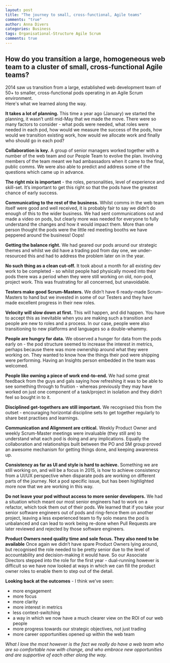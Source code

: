 ```yaml
---
layout: post
title: "The journey to small, cross-functional, Agile teams"
comments: "true"
author: Anna Divers
categories: Business
tags: Organisational-Structure Agile Scrum
comments: true
---
```

## How do you transition a large, homogeneous web team to a cluster of small, cross-functional Agile teams?

2014 saw us transition from a large, established web development team of 50+ to smaller, cross-functional pods operating in an Agile Scrum environment.  
Here's what we learned along the way.

**It takes a lot of planning.**  This time a year ago (January) we started the planning, it wasn’t until mid-May that we made the move. There were so many factors to consider - what pods were needed, what roles were needed in each pod, how would we measure the success of the pods, how would we transition existing work, how would we allocate work and finally who should go in each pod?

**Collaboration is key.**  A group of senior managers worked together with a number of the web team and our People Team to evolve the plan.  Involving members of the team meant we had ambassadors when it came to the final, public comms.  We were also able to predict and address some of the questions which came up in advance.

**The right mix is important** - the roles, personalities, level of experience and skill-set.  It’s important to get this right so that the pods have the greatest chance of early success.  

**Communicating to the rest of the business.**  Whilst comms in the web team itself were good and well received, it is probably fair to say we didn’t do enough of this to the wider business.  We had sent communications out and made a video on pods, but clearly more was needed for everyone to fully understand the changes and how it would impact them. More than one person thought the pods were the little red meeting booths we have peppered around the business!  Oops!

**Getting the balance right.**  We had geared our pods around our strategic themes and whilst we did have a trading pod from day one, we under-resourced this and had to address the problem later on in the year.

**No such thing as a clean cut-off.**  It took about a month for all existing dev work to be completed - so whilst people had physically moved into their pods there was a period when they were still working on old, non-pod, project work.  This was frustrating for all concerned, but unavoidable.

**Testers make good Scrum-Masters.** We didn’t have 6 ready-made Scrum-Masters to hand but we invested in some of our Testers and they have made excellent progress in their new roles.  

**Velocity will slow down at first.**  This will happen, and did happen.  You have to accept this as inevitable when you are making such a transition and people are new to roles and a process.  In our case, people were also transitioning to new platforms and languages so a double-whammy.

**People are hungry for data.** We observed a hunger for data from the pods early on - the pod structure seemed to increase the interest in metrics, perhaps because there was more ownership around what they were working on.  They wanted to know how the things their pod were shipping were performing.  Having an Insights person embedded in the team was welcomed.

**People like owning a piece of work end-to-end.**  We had some great feedback from the guys and gals saying how refreshing it was to be able to see something through to fruition - whereas previously they may have worked on just one component of a task/project in isolation and they didn’t feel so bought in to it.

**Disciplined get-togethers are still important.**  We recognised this from the outset - encouraging horizontal discipline sets to get together regularly to share best practises and learnings.

**Communication and Alignment are critical.**  Weekly Product Owner and weekly Scrum-Master meetings were invaluable (they still are) to understand what each pod is doing and any implications. Equally the collaboration and relationships built between the PO and SM group proved an awesome mechanism for getting things done, and keeping awareness up.

**Consistency as far as UI and style is hard to achieve.**  Something we are still working on, and will be a focus in 2015, is how to achieve consistency from a UI/UX perspective when disparate pods are working on different parts of the journey.  Not a pod specific issue, but has been highlighted more now that we are working in this way.

**Do not leave your pod without access to more senior developers.**  We had a situation which meant our most senior engineers had to work on a refactor, which took them out of their pods.  We learned that if you take your senior software engineers out of pods and ring-fence them on another project, leaving a less experienced team to fly solo means the pod is unbalanced and can lead to work being re-done when Pull Requests are later reviewed and rejected by those software engineers.

**Product Owners need quality time and sole focus.  They also need to be available**  Once again we didn’t have spare Product Owners lying around, but recognised the role needed to be pretty senior due to the level of accountability and decision-making it would have.  So our Associate Directors stepped into the role for the first year - dual-running however is difficult so we have now looked at ways in which we can fill the product owner roles to enable them to step out of the detail.

**Looking back at the outcomes** -  I think we’ve seen:
- more engagement
- more focus
- more clarity
- more interest in metrics
- less context-switching
- a way in which we now have a much clearer view on the ROI of our web people
- more progress towards our strategic objectives, not just trading
- more career opportunities opened up within the web team

_What I love the most however is the fact we really do have a web team who are so comfortable now with change, and who embrace new opportunities and are supportive of each other along the way._
